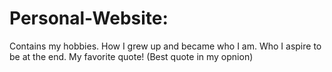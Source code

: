 # Personal-Website:
Contains my hobbies.
How I grew up and became who I am.
Who I aspire to be at the end.
My favorite quote! (Best quote in my opnion)
